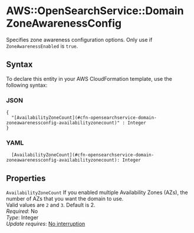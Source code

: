 # AWS::OpenSearchService::Domain ZoneAwarenessConfig<a name="aws-properties-opensearchservice-domain-zoneawarenessconfig"></a>

Specifies zone awareness configuration options\. Only use if `ZoneAwarenessEnabled` is `true`\.

## Syntax<a name="aws-properties-opensearchservice-domain-zoneawarenessconfig-syntax"></a>

To declare this entity in your AWS CloudFormation template, use the following syntax:

### JSON<a name="aws-properties-opensearchservice-domain-zoneawarenessconfig-syntax.json"></a>

```
{
  "[AvailabilityZoneCount](#cfn-opensearchservice-domain-zoneawarenessconfig-availabilityzonecount)" : Integer
}
```

### YAML<a name="aws-properties-opensearchservice-domain-zoneawarenessconfig-syntax.yaml"></a>

```
  [AvailabilityZoneCount](#cfn-opensearchservice-domain-zoneawarenessconfig-availabilityzonecount): Integer
```

## Properties<a name="aws-properties-opensearchservice-domain-zoneawarenessconfig-properties"></a>

`AvailabilityZoneCount` <a name="cfn-opensearchservice-domain-zoneawarenessconfig-availabilityzonecount"></a>
If you enabled multiple Availability Zones \(AZs\), the number of AZs that you want the domain to use\.  
Valid values are `2` and `3`\. Default is 2\.  
_Required_: No  
_Type_: Integer  
_Update requires_: [No interruption](https://docs.aws.amazon.com/AWSCloudFormation/latest/UserGuide/using-cfn-updating-stacks-update-behaviors.html#update-no-interrupt)
